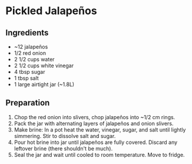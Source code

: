 # Pickled Jalapeños

## Ingredients
* ~12 jalapeños
* 1/2 red onion
* 2 1/2 cups water
* 2 1/2 cups white vinegar
* 4 tbsp sugar
* 1 tbsp salt
* 1 large airtight jar (~1.8L)

## Preparation
1. Chop the red onion into slivers, chop jalapeños into ~1/2 cm rings. 
1. Pack the jar with alternating layers of jalapeños and onion slivers.
1. Make brine: In a pot heat the water, vinegar, sugar, and salt until lightly simmering. Stir to dissolve salt and sugar.
1. Pour hot brine into jar until jalapeños are fully covered. Discard any leftover brine (there shouldn't be much).
1. Seal the jar and wait until cooled to room temperature. Move to fridge.

